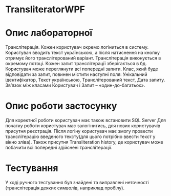 # TransliteratorWPF

# Опис лабораторної
Транслітерація.
Кожен користувач окремо логіниться в систему.
Користувач вводить текст українською, а після натиснення на кнопку отримує його транслітерований варіант. Транслітерація виконується в окремому потоці. 
Кожен запит транслітерації зберігається в бд. Користувач може переглянути всі попередні запити.
Клас, який буде відповідати за запит, повинен містити наступні поля: Унікальний ідентифікатор, Текст українською, Транслітерований текст, Дата запиту.
Зв’язок між класами Користувач і Запит – «один-до-багатьох».

# Опис роботи застосунку
Для коректної роботи користувач має також встановити SQL Server
Для початку роботи користувач має залогінитись, для нових користувачів присутня реєстрація.
Після логіну користувач має змогу провести транслітерацію введеного тексту(для цього потрібно ввести текст у вікно зліва). Також присутня Transliteration history, де користувач може побачити всі попередні здійснені транслітерації.

# Тестування
У ході ручного тестування бул знайдені та виправлені неточності (транслітерація деяких символів, наприклад пробілу).
